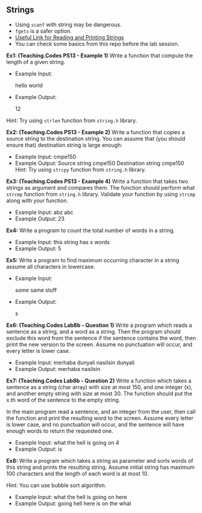 ## Strings

* Using ``scanf`` with string may be dangerous.
* ``fgets`` is a safer option.
* [Useful Link for Reading and Printing Strings](https://www.knowprogram.com/c-programming/read-and-display-the-string-in-c-programming/)
* You can check some basics from this repo before the lab session.

**Ex1: (Teaching.Codes PS13 - Example 1)** Write a function that compute the length of a given string. 

- Example Input: 

  hello world

- Example Output: 
	
	12

Hint: Try using ``strlen`` function from ``string.h`` library.

**Ex2: (Teaching.Codes PS13 - Example 2)** Write a function that copies a source string to the destination string. You can assume that (you should ensure that) destination string is large enough:
- Example Input:
	cmpe150
- Example Output:
	Source string cmpe150
	Destination string cmpe150
Hint: Try using ``strcpy`` function from ``string.h`` library.

**Ex3: (Teaching.Codes PS13 - Example 4)** Write a function that takes two strings as argument and compares them. The function should perform what ``strcmp`` function from ``string.h`` library. Validate your function by using ``strcmp`` along with your function.

- Example Input:
	abz
	abc
- Example Output:
	23
	

**Ex4:** Write a program to count the total number of words in a string.
- Example Input: 
this string has x words
- Example Output:
5

**Ex5:** Write a program to find maximum occurring character in a string assume all characters in lowercase.

* Example Input:

  some same stuff

* Example Output:

  s

**Ex6: (Teaching.Codes Lab8b - Question 1)** Write a program which reads a sentence as a string, and a word as a string. Then the program should exclude this word from the sentence if the sentence contains the word, then print the new version to the screen. Assume no punctuation will occur, and every letter is lower case. 

- Example Input:
merhaba dunyali nasilsin
dunyali
- Example Output:
merhaba nasilsin
	

**Ex7: (Teaching.Codes Lab8b - Question 2)** Write a function which takes a sentence as a string (char array) with size at most 150, and one integer (x), and another empty string with size at most 30. The function should put the x.th word of the sentence to the empty string. 

In the main program read a sentence, and an integer from the user, then call the function and print the resulting word to the screen. Assume every letter is lower case, and no punctuation will occur, and the sentence will have enough words to return the requested one. 
- Example Input:
what the hell is going on
4
- Example Output:
is

**Ex8:** Write a program which takes a string as parameter and sorts words of this string and prints the resulting string. Assume initial string has maximum 100 characters and the length of each word is at most 10. 

Hint: You can use bubble sort algorithm.

- Example Input:
what the hell is going on here
- Example Output:
going hell here is on the what

